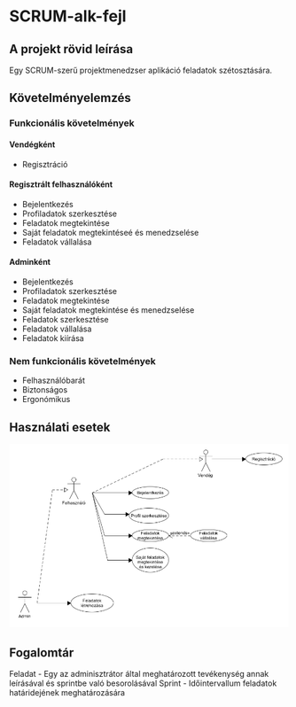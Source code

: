 # SCRUM-alk-fejl

## A projekt rövid leírása
Egy SCRUM-szerű projektmenedzser aplikáció feladatok szétosztására.

## Követelményelemzés 

### Funkcionális követelmények 
#### Vendégként 

* Regisztráció

#### Regisztrált felhasználóként

* Bejelentkezés
* Profiladatok szerkesztése
* Feladatok megtekintése
* Saját feladatok megtekintéseé és menedzselése
* Feladatok vállalása

#### Adminként

* Bejelentkezés
* Profiladatok szerkesztése
* Feladatok megtekintése
* Saját feladatok megtekintése és menedzselése
* Feladatok szerkesztése
* Feladatok vállalása
* Feladatok kiírása

### Nem funkcionális követelmények 

* Felhasználóbarát
* Biztonságos
* Ergonómikus

## Használati esetek 

![alt text](https://github.com/Luminted/SCRUM-alk-fejl/blob/master/Dokumentacio/ScrumUseCase.png "Használati esetek")


## Fogalomtár 

Feladat - Egy az adminisztrátor által meghatározott tevékenység annak leírásával és sprintbe való besorolásával
Sprint - Időintervallum feladatok határidejének meghatározására
